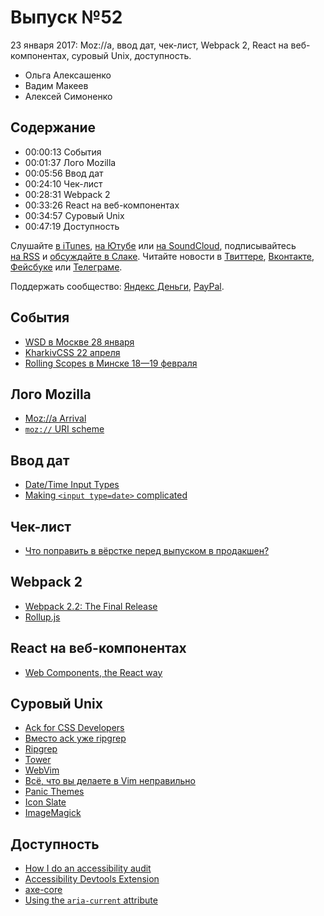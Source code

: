 # Выпуск №52

23 января 2017: Moz://a, ввод дат, чек-лист, Webpack 2, React на веб-компонентах, суровый Unix, доступность.

- Ольга Алексашенко
- Вадим Макеев
- Алексей Симоненко

## Содержание

- 00:00:13 События
- 00:01:37 Лого Mozilla
- 00:05:56 Ввод дат
- 00:24:10 Чек-лист
- 00:28:31 Webpack 2
- 00:33:26 React на веб-компонентах
- 00:34:57 Суровый Unix
- 00:47:19 Доступность

Слушайте [в iTunes](https://itunes.apple.com/podcast/id1080500016), [на Ютубе](https://www.youtube.com/playlist?list=PLMBnwIwFEFHcwuevhsNXkFTcadeX5R1Go) или [на SoundCloud](https://soundcloud.com/web-standards), подписывайтесь [на RSS](https://web-standards.ru/podcast/feed/) и [обсуждайте в Слаке](http://slack.web-standards.ru/). Читайте новости в [Твиттере](https://twitter.com/webstandards_ru), [Вконтакте](https://vk.com/webstandards_ru), [Фейсбуке](https://www.facebook.com/webstandardsru) или [Телеграме](https://t.me/webstandards_ru).

Поддержать сообщество: [Яндекс Деньги](https://money.yandex.ru/to/41001119329753), [PayPal](https://www.paypal.me/pepelsbey).

## События

- [WSD в Москве 28 января](https://wsd.events/2017/01/28/)
- [KharkivCSS 22 апреля](http://kharkivcss.org/)
- [Rolling Scopes в Минске 18—19 февраля](https://2017.conf.rollingscopes.com/)

## Лого Mozilla

- [Moz://a Arrival](https://blog.mozilla.org/opendesign/arrival/)
- [`moz://` URI scheme](http://www.iana.org/assignments/uri-schemes/prov/moz)

## Ввод дат

- [Date/Time Input Types](http://slides.com/jessicajong/datetime)
- [Making `<input type=date>` complicated](https://medium.com/p/a544fd27c45a)

## Чек-лист

- [Что поправить в вёрстке перед выпуском в продакшен?](https://habrahabr.ru/post/319664/)

## Webpack 2

- [Webpack 2.2: The Final Release](https://medium.com/p/76c3d43bf144)
- [Rollup.js](http://rollupjs.org/)

## React на веб-компонентах

- [Web Components, the React way](https://medium.com/p/8ed5b6f4f942)

## Суровый Unix

- [Ack for CSS Developers](http://csswizardry.com/2017/01/ack-for-css-developers/)
- [Вместо ack уже ripgrep](https://twitter.com/veged/status/821829781482250240)
- [Ripgrep](http://blog.burntsushi.net/ripgrep/)
- [Tower](https://www.git-tower.com/)
- [WebVim](http://www.thedotpost.com/2016/12/bertrand-chevrier-webvim)
- [Всё, что вы делаете в Vim неправильно](https://youtu.be/Lgv_jThBvso)
- [Panic Themes](https://download.panic.com/misc/)
- [Icon Slate](http://www.kodlian.com/apps/icon-slate)
- [ImageMagick](https://www.imagemagick.org/)

## Доступность

- [How I do an accessibility audit](https://youtu.be/cOmehxAU_4s)
- [Accessibility Devtools Extension](https://chrome.google.com/webstore/detail/accessibility-developer-t/fpkknkljclfencbdbgkenhalefipecmb)
- [axe-core](https://github.com/dequelabs/axe-core)
- [Using the `aria-current` attribute](http://tink.uk/using-the-aria-current-attribute/)
